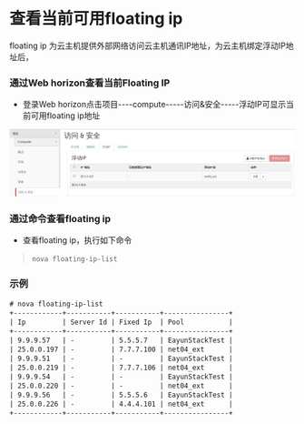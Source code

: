 # 查看当前可用floating ip

floating ip 为云主机提供外部网络访问云主机通讯IP地址，为云主机绑定浮动IP地址后，

### 通过Web horizon查看当前Floating IP

* 登录Web horizon点击项目----compute-----访问&安全-----浮动IP可显示当前可用floating ip地址

![Floating_List](../Picture/floatingip_list1.jpg)

### 通过命令查看floating ip

* 查看floating ip，执行如下命令

> ```nova floating-ip-list```

### 示例


```
# nova floating-ip-list
+------------+-----------+-----------+----------------+
| Ip         | Server Id | Fixed Ip  | Pool           |
+------------+-----------+-----------+----------------+
| 9.9.9.57   | -         | 5.5.5.7   | EayunStackTest |
| 25.0.0.197 | -         | 7.7.7.100 | net04_ext      |
| 9.9.9.51   | -         | -         | EayunStackTest |
| 25.0.0.219 | -         | 7.7.7.106 | net04_ext      |
| 9.9.9.54   | -         | -         | EayunStackTest |
| 25.0.0.220 | -         | -         | net04_ext      |
| 9.9.9.56   | -         | 5.5.5.6   | EayunStackTest |
| 25.0.0.226 | -         | 4.4.4.101 | net04_ext      |
+------------+-----------+-----------+----------------+

```




